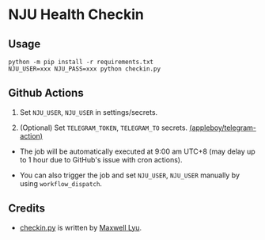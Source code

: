 # NJU Health Checkin

## Usage

```
python -m pip install -r requirements.txt
NJU_USER=xxx NJU_PASS=xxx python checkin.py
```

## Github Actions

1. Set `NJU_USER`, `NJU_USER` in settings/secrets.

2. (Optional) Set `TELEGRAM_TOKEN`, `TELEGRAM_TO` secrets. [(appleboy/telegram-action)](https://github.com/appleboy/telegram-action#secrets)

- The job will be automatically executed at 9:00 am UTC+8 (may delay up to 1 hour due to GitHub's issue with cron actions).

- You can also trigger the job and set `NJU_USER`, `NJU_USER` manually by using `workflow_dispatch`.

## Credits

- [checkin.py](checkin.py) is written by [Maxwell Lyu](https://github.com/Maxwell-Lyu).